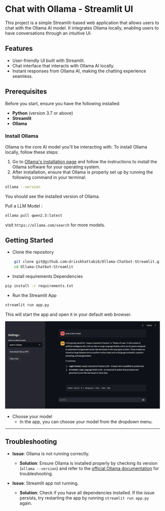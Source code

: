 # Chat with Ollama - Streamlit UI

This project is a simple Streamlit-based web application that allows users to chat with the Ollama AI model. It integrates Ollama locally, enabling users to have conversations through an intuitive UI.

## Features

- User-friendly UI built with Streamlit.
- Chat interface that interacts with Ollama AI locally.
- Instant responses from Ollama AI, making the chatting experience seamless.

## Prerequisites

Before you start, ensure you have the following installed:

- **Python** (version 3.7 or above)
- **Streamlit**
- **Ollama**

### Install Ollama

Ollama is the core AI model you'll be interacting with. To install Ollama locally, follow these steps:

1. Go to [Ollama's installation page](https://ollama.com/) and follow the instructions to install the Ollama software for your operating system.
2. After installation, ensure that Ollama is properly set up by running the following command in your terminal:

```bash
ollama --version
```

You should see the installed version of Ollama.

Pull a LLM Model : 

```bash
ollama pull qwen2.5:latest
```

visit `https://ollama.com/search` for more models.


## Getting Started

- Clone the repository

```bash
    git clone git@github.com:drisskhattabi6/Ollama-Chatbot-Streamlit.git
    cd Ollama-Chatbot-Streamlit
```

- Install requirements Dependencies

```bash
pip install -r requirements.txt
```

- Run the Streamlit App

```bash
streamlit run app.py
```

This will start the app and open it in your default web browser.

![](imgs/img.png)

- Choose your model
  - In the app, you can choose your model from the dropdown menu.

---

## Troubleshooting

- **Issue**: Ollama is not running correctly.
  - **Solution**: Ensure Ollama is installed properly by checking its version (`ollama --version`) and refer to the [official Ollama documentation](https://ollama.com/docs) for troubleshooting.
  
- **Issue**: Streamlit app not running.
  - **Solution**: Check if you have all dependencies installed. If the issue persists, try restarting the app by running `streamlit run app.py` again.

